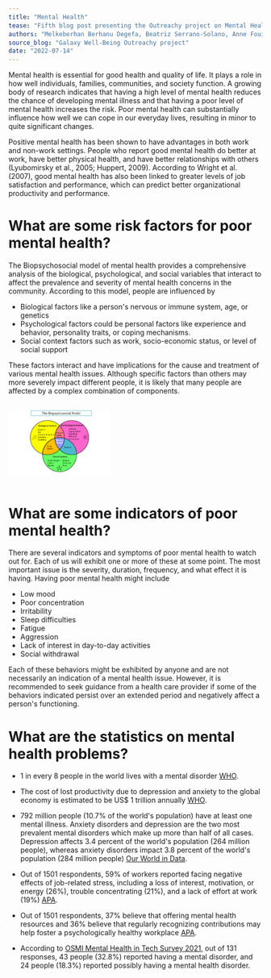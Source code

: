 ```yaml
---
title: "Mental Health"
tease: "Fifth blog post presenting the Outreachy project on Mental Health"
authors: "Melkeberhan Berhanu Degefa, Beatriz Serrano-Solano, Anne Fouilloux"
source_blog: "Galaxy Well-Being Outreachy project"
date: "2022-07-14"
---
```


Mental health is essential for good health and quality of life. It plays a role in how well individuals, families, communities, and society function. A growing body of research indicates that having a high level of mental health reduces the chance of developing mental illness and that having a poor level of mental health increases the risk. Poor mental health can substantially influence how well we can cope in our everyday lives, resulting in minor to quite significant changes.

Positive mental health has been shown to have advantages in both work and non-work settings. People who report good mental health do better at work, have better physical health, and have better relationships with others (Lyubomirsky et al., 2005; Huppert, 2009). According to Wright et al. (2007), good mental health has also been linked to greater levels of job satisfaction and performance, which can predict better organizational productivity and performance.

# What are some risk factors for poor mental health?

The Biopsychosocial model of mental health provides a comprehensive analysis of the biological, psychological, and social variables that interact to affect the prevalence and severity of mental health concerns in the community. According to this model, people are influenced by 
* Biological factors like a person's nervous or immune system, age, or genetics
* Psychological factors could be personal factors like experience and behavior, personality traits, or coping mechanisms.
* Social context factors such as work, socio-economic status, or level of social support

These factors interact and have implications for the cause and treatment of various mental health issues. Although specific factors than others may more severely impact different people, it is likely that many people are affected by a complex combination of components. 

<div class="center">
<div style="height:40%; width:40%; display: inline-block">

![Biopsychosocial Model Venn diagram](BPS_Venn_Diagram.png)

</div>
</div>

# What are some indicators of poor mental health?

There are several indicators and symptoms of poor mental health to watch out for. Each of us will exhibit one or more of these at some point. The most important issue is the severity, duration, frequency, and what effect it is having. Having poor mental health might include 
* Low mood
* Poor concentration 
* Irritability
* Sleep difficulties 
* Fatigue
* Aggression
* Lack of interest in day-to-day activities
* Social withdrawal

Each of these behaviors might be exhibited by anyone and are not necessarily an indication of a mental health issue. However, it is recommended to seek guidance from a health care provider if some of the behaviors indicated persist over an extended period and negatively affect a person's functioning.

# What are the statistics on mental health problems?

* 1 in every 8 people in the world lives with a mental disorder [WHO](https://www.who.int/news-room/fact-sheets/detail/mental-disorders).

* The cost of lost productivity due to depression and anxiety to the global economy is estimated to be US$ 1 trillion annually [WHO](https://www.who.int/teams/mental-health-and-substance-use/promotion-prevention/mental-health-in-the-workplace).

* 792 million people (10.7% of the world's population) have at least one mental illness. Anxiety disorders and depression are the two most prevalent mental disorders which make up more than half of all cases. Depression affects 3.4 percent of the world's population (264 million people), whereas anxiety disorders impact 3.8 percent of the world's population (284 million people) [Our World in Data](https://ourworldindata.org/mental-health).

* Out of 1501 respondents, 59% of workers reported facing negative effects of job-related stress, including a loss of interest, motivation, or energy (26%), trouble concentrating (21%), and a lack of effort at work (19%) [APA](https://www.apa.org/pubs/reports/work-well-being/compounding-pressure-2021#:~:text=Nearly%20three%20in%20five%20employees,effort%20at%20work%20(19%25)).

* Out of 1501 respondents, 37% believe that offering mental health resources and 36% believe that regularly recognizing contributions may help foster a psychologically healthy workplace [APA](https://www.apa.org/pubs/reports/work-well-being/compounding-pressure-2021#:~:text=Nearly%20three%20in%20five%20employees,effort%20at%20work%20(19%25)).

* According to [OSMI Mental Health in Tech Survey 2021](https://osmi.typeform.com/report/Fja7Jb9K/t5F4sKEyeGhGgU7V), out of 131 responses, 43 people (32.8%) reported having a mental disorder, and 24 people (18.3%) reported possibly having a mental health disorder.
